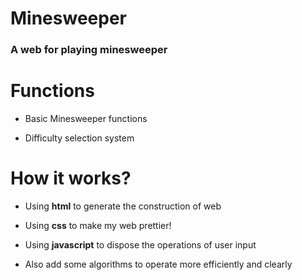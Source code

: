 # Minesweeper
### A web for playing minesweeper

# Functions

* Basic Minesweeper functions

* Difficulty selection system

# How it works?

* Using **html** to generate the construction of web

* Using **css** to make my web prettier!

* Using **javascript** to dispose the operations of user input

* Also add some algorithms to operate more efficiently and clearly

